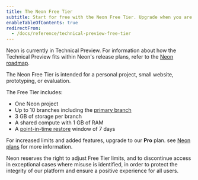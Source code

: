 ```yaml
---
title: The Neon Free Tier
subtitle: Start for free with the Neon Free Tier. Upgrade when you are ready to scale.
enableTableOfContents: true
redirectFrom:
  - /docs/reference/technical-preview-free-tier
---
```


Neon is currently in Technical Preview. For information about how the Technical Preview fits within Neon's release plans, refer to the [Neon roadmap](/docs/reference/roadmap).

The Neon Free Tier is intended for a personal project, small website, prototyping, or evaluation.

The Free Tier includes:

- One Neon project
- Up to 10 branches including the [primary branch](/docs/reference/glossary#primary-branch)
- 3 GB of storage per branch
- A shared compute with 1 GB of RAM
- A [point-in-time restore](/docs/reference/glossary#point-in-time-restore) window of 7 days

For increased limits and added features, upgrade to our **Pro** plan. see [Neon plans](/docs/introduction/billing#neon-plans) for more information.

<Admonition type="note">
Neon reserves the right to adjust Free Tier limits, and to discontinue access in exceptional cases where misuse is identified, in order to protect the integrity of our platform and ensure a positive experience for all users.
</Admonition>
